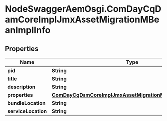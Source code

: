 # NodeSwaggerAemOsgi.ComDayCqDamCoreImplJmxAssetMigrationMBeanImplInfo

## Properties
Name | Type | Description | Notes
------------ | ------------- | ------------- | -------------
**pid** | **String** |  | [optional] 
**title** | **String** |  | [optional] 
**description** | **String** |  | [optional] 
**properties** | [**ComDayCqDamCoreImplJmxAssetMigrationMBeanImplProperties**](ComDayCqDamCoreImplJmxAssetMigrationMBeanImplProperties.md) |  | [optional] 
**bundleLocation** | **String** |  | [optional] 
**serviceLocation** | **String** |  | [optional] 


